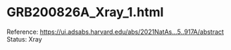 # GRB200826A_Xray_1.html

Reference: https://ui.adsabs.harvard.edu/abs/2021NatAs...5..917A/abstract
Status: Xray
